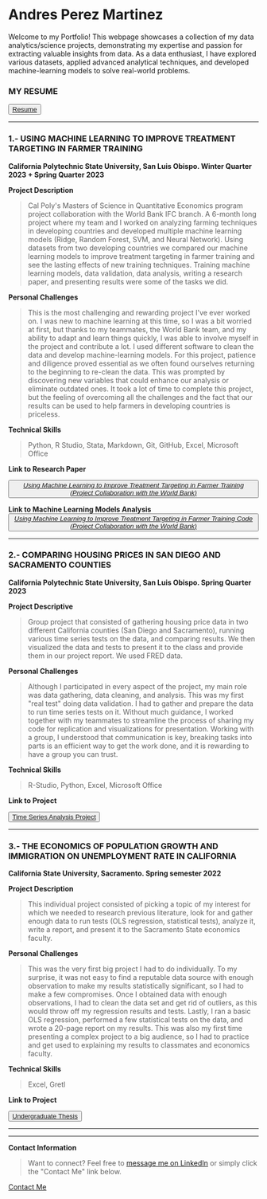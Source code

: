 # Andres Perez Martinez

Welcome to my Portfolio! This webpage showcases a collection of my data analytics/science projects, demonstrating my expertise and passion for extracting valuable insights from data. As a data enthusiast, I have explored various datasets, applied advanced analytical techniques, and developed machine-learning models to solve real-world problems.

### MY RESUME

<button id="project-button"><a href="Andres_Perez_Mtz_Resume.pdf">Resume</a></button>



--------------------------------------------------------------------------------------------------------------------------------------------------------------------------------------------------------------------------------------------------------------------------------------------------------------------------------------------------------------------------------------------------------------------------------------


### 1.- USING MACHINE LEARNING TO IMPROVE TREATMENT TARGETING IN FARMER TRAINING

**California Polytechnic State University, San Luis Obispo. Winter Quarter 2023 + Spring Quarter 2023**

**Project Description**
> Cal Poly's Masters of Science in Quantitative Economics program project collaboration with the World Bank IFC branch. A 6-month long project where my team and I worked on analyzing farming techniques in developing countries and developed multiple machine learning models (Ridge, Random Forest, SVM, and Neural Network). Using datasets from two developing countries we compared our machine learning models to improve treatment targeting in farmer training and see the lasting effects of new training techniques. Training machine learning models, data validation, data analysis, writing a research paper, and presenting results were some of the tasks we did.

**Personal Challenges**
> This is the most challenging and rewarding project I've ever worked on. I was new to machine learning at this time, so I was a bit worried at first, but thanks to my teammates, the World Bank team, and my ability to adapt and learn things quickly, I was able to involve myself in the project and contribute a lot. I used different software to clean the data and develop machine-learning models. For this project, patience and diligence proved essential as we often found ourselves returning to the beginning to re-clean the data. This was prompted by discovering new variables that could enhance our analysis or eliminate outdated ones. It took a lot of time to complete this project, but the feeling of overcoming all the challenges and the fact that our results can be used to help farmers in developing countries is priceless.

**Technical Skills**
> Python, R Studio, Stata, Markdown, Git, GitHub, Excel, Microsoft Office


**Link to Research Paper**

<button id="project-button"><a href="Use_Machine_Learning_to_Improve_Treatment_Targeting_in_Farmer_Training.pdf">*Using Machine Learning to Improve Treatment Targeting in Farmer Training (Project Collaboration with the World Bank)*</a></button>

**Link to Machine Learning Models Analysis**
<button id="project-button"><a href="ML_Analysis.html">*Using Machine Learning to Improve Treatment Targeting in Farmer Training Code (Project Collaboration with the World Bank)*</a></button>



--------------------------------------------------------------------------------------------------------------------------------------------------------------------------------------------------------------------------------------------------------------------------------------------------------------------------------------------------------------------------------------------------------------------------------------



### 2.- COMPARING HOUSING PRICES IN SAN DIEGO AND SACRAMENTO COUNTIES

**California Polytechnic State University, San Luis Obispo. Spring Quarter 2023**

**Project Descriptive**

> Group project that consisted of gathering housing price data in two different California counties (San Diego and Sacramento), running various time series tests on the data, and comparing results. We then visualized the data and tests to present it to the class and provide them in our project report. We used FRED data.

**Personal Challenges**

> Although I participated in every aspect of the project, my main role was data gathering, data cleaning, and analysis. This was my first "real test" doing data validation. I had to gather and prepare the data to run time series tests on it. Without much guidance, I worked together with my teammates to streamline the process of sharing my code for replication and visualizations for presentation. Working with a group, I understood that communication is key, breaking tasks into parts is an efficient way to get the work done, and it is rewarding to have a group you can trust.

**Technical Skills**

> R-Studio, Python, Excel, Microsoft Office

**Link to Project**

<button id="project-button"><a href="House Prices in San Diego and Sacramento.pdf">Time Series Analysis Project</a></button>



--------------------------------------------------------------------------------------------------------------------------------------------------------------------------------------------------------------------------------------------------------------------------------------------------------------------------------------------------------------------------------------------------------------------------------------



### 3.- THE ECONOMICS OF POPULATION GROWTH AND IMMIGRATION ON UNEMPLOYMENT RATE IN CALIFORNIA

**California State University, Sacramento. Spring semester 2022**

**Project Description** 

> This individual project consisted of picking a topic of my interest for which we needed to research previous literature, look for and gather enough data to run tests (OLS regression, statistical tests), analyze it, write a report, and present it to the Sacramento State economics faculty.

**Personal Challenges**

> This was the very first big project I had to do individually. To my surprise, it was not easy to find a reputable data source with enough observation to make my results statistically significant, so I had to make a few compromises. Once I obtained data with enough observations, I had to clean the data set and get rid of outliers, as this would throw off my regression results and tests. Lastly, I ran a basic OLS regression, performed a few statistical tests on the data, and wrote a 20-page report on my results. This was also my first time presenting a complex project to a big audience, so I had to practice and get used to explaining my results to classmates and economics faculty.    

**Technical Skills**

> Excel, Gretl 

**Link to Project**

<button id="project-button"><a href="THE ECONOMICS OF POPULATION GROWTH AND IMMIGRATION ON UNEMPLOYMENT RATE IN CALIFORNIA.pdf">Undergraduate Thesis</a></button>



  <title>Button Example</title>
  <style>
    /* Styles for the button with "project-button" id */
    #project-button: hover {
      background-color: rgba(171, 235, 198);
      color: white;
      font-size: 16px;
      padding: 10px 20px;
      border: none;
      border-radius: 5px;
      cursor: pointer;
    }
        /* Additional styles for the button when hovered */
    #project-button:hover {
      background-color: rgba(171, 235, 198);
    }
  </style>


_________________________________________________________________________________________________________________________________________________________________________________________________________________
_________________________________________________________________________________________________________________________________________________________________________________________________________________

**Contact Information**
> Want to connect? Feel free to <a href="https://www.linkedin.com/in/andres-p-b3923b225/">message me on LinkedIn</a> or simply click the "Contact Me" link below.



<body>
  <div class="contact-button">
    <a href="mailto:andy._992010@hotmail.com">Contact Me</a>
  </div>
</body>



